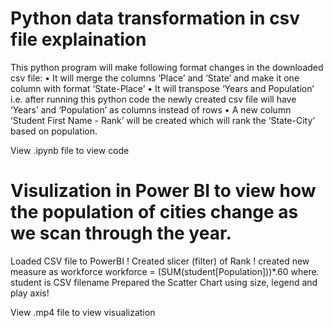 # Python data transformation in csv file  explaination

This python program will make following format changes in the downloaded csv file:
•	It will merge the columns ‘Place’ and ‘State’ and make it one column with format ‘State-Place’
•	It will transpose ‘Years and Population’ i.e. after running this python code the newly created csv file will have ‘Years’ and ‘Population’ as columns instead of rows
•	A new column ‘Student First Name - Rank’ will be created which will rank the ‘State-City’ based on population. 

View .ipynb file to view code

# Visulization in Power BI to view how the population of cities change as we scan through the year. 

Loaded CSV file to PowerBI !
Created slicer (filter) of Rank !
created new measure as workforce workforce = (SUM(student[Population]))*.60 where. student is CSV filename
Prepared the Scatter Chart using size, legend and play axis!

View .mp4 file to view visualization








